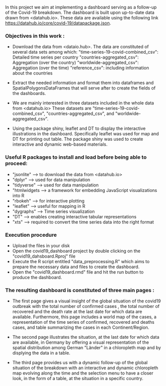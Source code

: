 In this project we aim at implementing a dashboard serving as a follow-up of the Covid-19 breakdown. The dashboard is built upon
up-to-date data drawn from <datahub.io>. These data are available using the following link https://datahub.io/core/covid-19/datapackage.json.

### Objectives in this work :

- Download the data from <dataio.hub>. The data are constituted of several data sets among which:
  "time-series-19-covid-combined_csv": Detailed time series per country 
  "countries-aggregated_csv": Aggregation (over the country) 
  "worldwide-aggregated_csv": Aggregation (over the time) 
  "reference_csv": including information about the countries

- Extract the needed information and format them into dataframes and SpatialPolygonsDataFrames
  that will serve after to create the fields of the dashboards.

- We are mainly interested in three datasets included in the whole data from <datahub.io>
  These datasets are "time-series-19-covid-combined_csv", "countries-aggregated_csv", and
  "worldwide-aggregated_csv".

- Using the package shiny, leaflet and DT to display the interactive illustrations in the dashboard.
   Specifically leaflet was used for map and DT for printing out table. The package shiny was used to 
   create interactive and dynamic web-based materials.


###  Useful R packages to install and load before being able to proceed:

- "jsonlite"      --> to download the data from <datahub.io>
- "dplyr"         --> used for data manipulation
- "tidyverse"     --> used for data manipulation
- "htmlwidgets  --> a framework for embedding JavaScript visualizations into R
- "rbokeh"      --> for interactive plotting
- "leaflet"     --> useful for mapping in R 
- "dygraphs"    --> Time series visualization
- "DT"          --> enables creating interactive tabular representations
- "xts"         --> required to convert the time series data into the right format

### Execution procedure

- Upload the files in your disk
- Open the covid19_dashboard project by double clicking on the "covid19_dahsboard.Rproj" file
- Execute the R script entitled "data_preprocessing.R" which aims to prepare the necessary data and files to create the dashboard.
- Open the "covid19_dashboard.rmd" file and hit the run button to produce the dashboard.

### The resulting dashboard is constituted of three main pages :

- The first page gives a visual insight of the global situation of the covid19 outbreak with the total number of confirmed cases
, the total number of recovered and the death rate at the last date for which data are available. Furthermore, this page includes
a world map of the cases, a representation of the time series of confirmed, recovered and deaths cases, and table summarizing the
cases in each Continent/Region.

- The second page illustrates the situation, at the last date for which data are available, in Germany by offering a visual
representation of the spatial distribution among German "Länder" in a chloropleth map and by displying the data in a table.

- The third page provides us with a dynamic follow-up of the global situation of the breakdown with an interactive and dynamic
chloropleth map evolving along the time and the selection menu to have a closer look, in the form of a table, at the situation
in a specific country.

